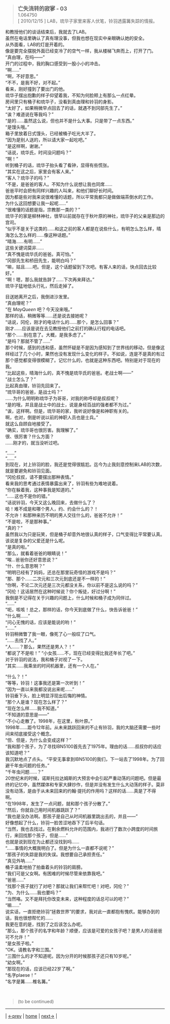 > <big> **亡失流转的寂寥 - 03** </big>  
> 1.064750  
> [ 2010/12/15 ] LAB，琉华子家里来客人伏笔，铃羽透露篝失踪的情报。

和教授他们的谈话结束后，我就去了LAB。  
虽然在电话里确认了真有理没事，但我也想在现实中亲眼确认她的安全。  
从外面看，LAB的灯是开着的。  
像是要完全摆脱外面已经变冷了的空气一样，我从楼梯飞奔而上，打开了门。  
“真由理，在吗——”  
开门的过程中，我的胸口感受到一股小小的冲击。  
“啊……”  
“啊，不好意思。”  
“不不，是我不好，对不起。”  
看来，刚好撞到了要出门的他。  
琉华子摆出抱歉的样子仰望着我，不知为何脸颊上有那么一点红晕。  
房间里只有桶子和琉华子，没看到真由理和铃羽的身影。  
“太好了，如果稍微早点回去了的话，就遇不到冈部先生了。”  
“诶？难道说在等我吗？”  
“是的……虽然这么说，但也并不是什么大事。只是带了一点东西。”  
“是馒头哦。”  
箱子里放着日式馒头，已经被桶子吃光大半了。  
“因为是别人送的，所以请大家一起吃吧。”  
“是这样啊，谢谢。”  
“话说，琉华氏，时间没问题吗？”  
“啊！”  
听到桶子的话，琉华子抬头看了看钟，显得有些慌张。  
“其实在这之后，家里会有客人来。”  
“客人？琉华子的吗？”  
“不是，是爸爸的客人。不知为什么说想让我也同席……  
 爸爸平时会把有同样兴趣的人叫来，和他们聊好长时间。  
 因为都是些对我来说很难懂的话题，所以平常我都只是做做端茶倒水的工作。  
 为什么这回想要让我一起呢……”  
“很难懂的话题是指，宗教那一类的？”  
琉华子的家是柳林神社，很早以前就存在于秋叶原的神社，琉华子的父亲是那边的宫司。  
“似乎不是关于这类的……和这之前的客人都是在说些什么，有明怎么怎么样，晴海怎么怎么样的……像这种话题。”  
“晴海……有明……”  
这些关键词莫非……  
“真不愧是琉华氏的爸爸。真可怕。”  
“冈部先生和桥田先生，能明白吗？”  
“嘛，姑且……吧。但是，这个话题留到下次吧。有客人来的话，快点回去比较好。”  
“啊！嗯，那么我就告辞了……下次再来拜访。”  
琉华子猛地低头行礼，然后走掉了。  

目送她离开之后，我倒进沙发里。  
“真由理呢？”  
“在 *MayQueen* 吧？今天没来哦。”  
那样的话，稍微等等……还是说去接她呢？  
“话说，冈伦，刚才的电话什么的……那个，是怎么回事？”  
刚才……应该是说在去见教授他们之前打的确认行程的电话吧。  
“那个……别在意了。大概，是我多虑了。”  
“是吗？那就不管了……”  
那个时候，感到的违和感，虽然怀疑是不是因为感知到了世界线的移动，但是像这样经过了几个小时，果然也没有发现什么变化的样子。不如说，连是不是真的有过那个感觉都变得很模糊了。记忆什么的，也就是这种东西吧。特别是对于现在的我。  
“比起这些，晴海什么的，真不愧是琉华氏的爸爸。老战士啊——”  
“战士怎么了？”  
比起真由理，铃羽先回来了。  
“琉华哥的爸爸，是战士吗？”  
……为什么明明称琉华子为哥哥，对我的称呼却是叔叔呢？  
“是的哦，并且是战士中的战士，说是身经百战的强者都不为过。”  
“诶，这样啊。但是，琉华哥的家，我听说好像是和神职有关的。  
 啊，也对，倒是听说以前的神职人员也是士兵。”  
就这么自顾自地接受了。  
“确实，琉华哥也很厉害。我理解了。”  
很、很厉害？什么方面？  
……刚才的，就当没听过吧。  

“……”  
“……”  
到现在，对上铃羽的脸，我还是觉得很尴尬。迄今为止我刻意控制来LAB的次数，就是要避免和铃羽见面。  
“冈伦叔叔，请不要摆出那种表情。”  
看来我的思考通过表情暴露出来了，铃羽有些为难地说着。  
“你在躲着我，这种事我是知道的。”  
“……这也不是你的错。”  
“话说铃羽，今天又这么晚回来，去做什么了？  
 哈！难不成是和哪个男人，约、约会什么的？！  
 不允许！和那种来历不明的男人交往什么的，爸爸不允许！”  
“不是啦，不是那种事。”  
“真的？”  
虽然我以为只是玩笑，但是桶子却意外地很认真的样子，口气变得比平常要认真。该说是复杂的父爱还是什么呢。  
“是真的啦。”  
“那么，就看着爸爸的眼睛说！”  
“唉…爸爸你还好意思说？”  
“什、什么意思啊？”  
“明明已经有了妈妈，还总在那里玩奇怪的游戏不是吗？”  
“那、那个……二次元和三次元到底还是不一样的！”  
“你啊，不论二次元还是三次元都没关系，你以前不是这么说的吗？”  
“冈伦！这话居然在这种时候说？你个叛徒，好过分啊！”  
我倒是不记得在关于兴趣的问题上，什么时候和桶子成为同伴过。  
“……”  
“呃，咳咳！总之，那样的话，你今天到底做了什么，快告诉爸爸！”  
“什么啊……”  
“问心无愧的话，应该是能说的哟！”  
“……”  
铃羽稍微瞥了我一眼，像死了心一般叹了口气。  
“……去找了人。”  
“人……？那么，果然还是男人？！”  
“都说了不是啦！”
“小女孩……不，现在已经变得比我还年长了吧。”  
对于铃羽的说法，我和桶子对视了一下。  
“其实……我乘坐的时间机器里，还有一个人在。”  

“什么？！”  
“等等，铃羽！这事我还是第一次听到！”  
“因为一直以来我都没说出来呢……”  
铃羽垂下头，脸上明显浮现出后悔的神情。  
“那个人是谁？现在怎么样了？”  
“现在怎么样……我不知道。”  
“不知道的意思是——”  
“不小心走散了。1998年，在这里，秋叶原。”  
1998年……距今12年前。从未来跳跃回来的不止有铃羽，我的大脑还需要一些时间来彻底接受这个概念。  
“但、但是，为什么会变成这样？”  
“我和那个孩子，为了寻找IBN5100首先去了1975年。理由的话……叔叔你的话应该知道吧？”  
我沉默地点了点头。
“平安无事拿到IBN5100的我们，下一站去了1998年。为了回避千年虫问题的任务。”  
“千年虫问题……？”  
20世纪末的时候，诺斯托拉达姆斯的大预言中会引起严重动荡的问题吧。但是最终的记忆中，虽然媒体和专家大肆炒作，但是并没有发生什么大动荡的样子。莫非没有动荡，是由于从未来回来的约翰·提托的作用吗？这样的话……真是了不得啊。  
“在1998年，发生了一点问题，就和那个孩子分散了。”  
“然后，你就自己用时间机器跳跃了？”  
“我也是没办法啊。那孩子是自己从时间机器里跳出去的，并且——”  
好像想起了什么，铃羽一脸苦涩地吞下了后半句话。  
“当然，我也去找过。在剩余燃料允许的范围内，我进行了数次小跨度的时间旅行，来回找那个孩子，但是……”  
也就是说到现在为止都还没找到吗……  
“……事情的大概我明白了。但是为什么一直都不说呢？”  
“那孩子的失踪是我的失误。我想要自己承担责任。”  
“真见外呐……”  
桶子温柔地拍了拍垂着头的铃羽的肩膀。  
“我们可是父女啊。有困难的时候尽管来依靠我吧。”  
“爸爸……”  
“找那个孩子就行了对吧？那就让我们来帮忙吧！对吧，冈伦？”  
“为、为什么……我也要吗？”  
“当然咯。又不是拜托你改变未来，这种程度的话总可以的吧？”  
“嘛……”  
说实话，一直拒绝铃羽“拯救世界”的要求，我对此一直都抱有愧疚。能够办到的话，我也很想帮忙的……  
我更在意的是，找到了之后该怎么办呢。  
“那么，那个孩子的名字和年龄？顺便，应该是可爱的女孩子吧？是男人的话爸爸可不允许！”  
“是女孩子啦。”  
“OK。请教名字和三围。”  
“三围什么的才不知道呢。因为分开的时候那孩子还只有10岁呢。”  
“幼女啊。”  
“那现在的话，应该已经22岁了啊。”  
“名字plaese！”  
“名字是篝……椎名篝。”  


<br/>

> (to be continued)
---

| [←prev](./0052) | [home](../../) | [next→](./0054) |

